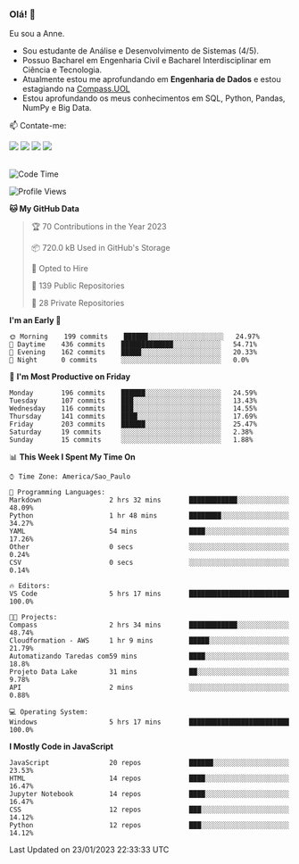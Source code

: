 ### Olá! 👋
Eu sou a Anne. 
- Sou estudante de Análise e Desenvolvimento de Sistemas (4/5).
- Possuo Bacharel em Engenharia Civil e Bacharel Interdisciplinar em Ciência e Tecnologia.
- Atualmente estou me aprofundando em **Engenharia de Dados** e estou estagiando na [Compass.UOL](https://compass.uol/pt/home/) 
- Estou aprofundando os meus conhecimentos em SQL, Python, Pandas, NumPy e Big Data.

📫 Contate-me: 

<div>
<a href="https://www.instagram.com/annekarolinefc/" target="_blank"><img src="https://img.shields.io/badge/-Instagram-%23E4405F?style=for-the-badge&logo=instagram&logoColor=white" target="_blank"></a> 
<a href = "mailto:annekarolinefc@gmail.com"><img src="https://img.shields.io/badge/-Gmail-%23333?style=for-the-badge&logo=gmail&logoColor=white" target="_blank"></a>
<a href="https://www.linkedin.com/in/devannekarolinefc/" target="_blank"><img src="https://img.shields.io/badge/-LinkedIn-%230077B5?style=for-the-badge&logo=linkedin&logoColor=white" target="_blank"></a> 
<a href="https://api.whatsapp.com/send?phone=5533991375118&text=Ol%C3%A1%20Anne!%20" target="_blank"><img src="https://img.shields.io/badge/WhatsApp-25D366?style=for-the-badge&logo=whatsapp&logoColor=white" target="_blank"></a>
</div>

  
<!--
  <img align="center" alt="Anne-An" height="30" width="40" src="https://github.com/devicons/devicon/blob/master/icons/angularjs/angularjs-original.svg">
-->

</br>

<!--START_SECTION:waka-->
![Code Time](http://img.shields.io/badge/Code%20Time-129%20hrs%2017%20mins-blue)

![Profile Views](http://img.shields.io/badge/Profile%20Views-4-blue)

**🐱 My GitHub Data** 

> 🏆 70 Contributions in the Year 2023
 > 
> 📦 720.0 kB Used in GitHub's Storage 
 > 
> 💼 Opted to Hire
 > 
> 📜 139 Public Repositories 
 > 
> 🔑 28 Private Repositories  
 > 
**I'm an Early 🐤** 

```text
🌞 Morning    199 commits    ██████░░░░░░░░░░░░░░░░░░░   24.97% 
🌇 Daytime    436 commits    █████████████░░░░░░░░░░░░   54.71% 
🌃 Evening    162 commits    █████░░░░░░░░░░░░░░░░░░░░   20.33% 
🌙 Night      0 commits      ░░░░░░░░░░░░░░░░░░░░░░░░░   0.0%

```
📅 **I'm Most Productive on Friday** 

```text
Monday       196 commits    ██████░░░░░░░░░░░░░░░░░░░   24.59% 
Tuesday      107 commits    ███░░░░░░░░░░░░░░░░░░░░░░   13.43% 
Wednesday    116 commits    ███░░░░░░░░░░░░░░░░░░░░░░   14.55% 
Thursday     141 commits    ████░░░░░░░░░░░░░░░░░░░░░   17.69% 
Friday       203 commits    ██████░░░░░░░░░░░░░░░░░░░   25.47% 
Saturday     19 commits     ░░░░░░░░░░░░░░░░░░░░░░░░░   2.38% 
Sunday       15 commits     ░░░░░░░░░░░░░░░░░░░░░░░░░   1.88%

```


📊 **This Week I Spent My Time On** 

```text
⌚︎ Time Zone: America/Sao_Paulo

💬 Programming Languages: 
Markdown                 2 hrs 32 mins       ████████████░░░░░░░░░░░░░   48.09% 
Python                   1 hr 48 mins        ████████░░░░░░░░░░░░░░░░░   34.27% 
YAML                     54 mins             ████░░░░░░░░░░░░░░░░░░░░░   17.26% 
Other                    0 secs              ░░░░░░░░░░░░░░░░░░░░░░░░░   0.24% 
CSV                      0 secs              ░░░░░░░░░░░░░░░░░░░░░░░░░   0.14%

🔥 Editors: 
VS Code                  5 hrs 17 mins       █████████████████████████   100.0%

🐱‍💻 Projects: 
Compass                  2 hrs 34 mins       ████████████░░░░░░░░░░░░░   48.74% 
Cloudformation - AWS     1 hr 9 mins         █████░░░░░░░░░░░░░░░░░░░░   21.79% 
Automatizando Taredas com59 mins             ████░░░░░░░░░░░░░░░░░░░░░   18.8% 
Projeto Data Lake        31 mins             ██░░░░░░░░░░░░░░░░░░░░░░░   9.78% 
API                      2 mins              ░░░░░░░░░░░░░░░░░░░░░░░░░   0.88%

💻 Operating System: 
Windows                  5 hrs 17 mins       █████████████████████████   100.0%

```

**I Mostly Code in JavaScript** 

```text
JavaScript               20 repos            ██████░░░░░░░░░░░░░░░░░░░   23.53% 
HTML                     14 repos            ████░░░░░░░░░░░░░░░░░░░░░   16.47% 
Jupyter Notebook         14 repos            ████░░░░░░░░░░░░░░░░░░░░░   16.47% 
CSS                      12 repos            ███░░░░░░░░░░░░░░░░░░░░░░   14.12% 
Python                   12 repos            ███░░░░░░░░░░░░░░░░░░░░░░   14.12%

```



 Last Updated on 23/01/2023 22:33:33 UTC
<!--END_SECTION:waka-->
  
